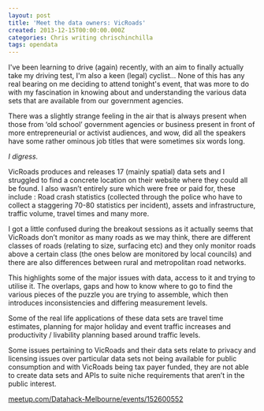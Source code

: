```yaml
---
layout: post
title: 'Meet the data owners: VicRoads'
created: 2013-12-15T00:00:00.000Z
categories: Chris writing chrischinchilla
tags: opendata
---
```


I've been learning to drive (again) recently, with an aim to finally actually take my driving test, I'm also a keen (legal) cyclist… None of this has any real bearing on me deciding to attend tonight's event, that was more to do with my fascination in knowing about and understanding the various data sets that are available from our government agencies. 

There was a slightly strange feeling in the air that is always present when those from ‘old school’ government agencies or business present in front of more entrepreneurial or activist audiences, and wow, did all the speakers have some rather ominous job titles that were sometimes six words long. 

_I digress._

VicRoads produces and releases 17 (mainly spatial) data sets and I struggled to find a concrete location on their website where they could all be found. I also wasn’t entirely sure which were free or paid for, these include : Road crash statistics (collected through the police who have to collect a staggering 70-80 statistics per incident), assets and infrastructure, traffic volume, travel times and many more.

I got a little confused during the breakout sessions as it actually seems that VicRoads don’t monitor as many roads as we may think, there are different classes of roads (relating to size, surfacing etc) and they only monitor roads above a certain class (the ones below are monitored by local councils) and there are also differences between rural and metropolitan road networks.

This highlights some of the major issues with data, access to it and trying to utilise it. The overlaps, gaps and how to know where to go to find the various pieces of the puzzle you are trying to assemble, which then introduces inconsistencies and differing measurement levels.

Some of the real life applications of these data sets are travel time estimates, planning for major holiday and event traffic increases and productivity / livability planning based around traffic levels.

Some issues pertaining to VicRoads and their data sets relate to privacy and licensing issues over particular data sets not being available for public consumption and with VicRoads being tax payer funded, they are not able to create data sets and APIs to suite niche requirements that aren’t in the public interest.

<a href="http://www.meetup.com/Datahack-Melbourne/events/152600552/" target="_blank">meetup.com/Datahack-Melbourne/events/152600552</a>
